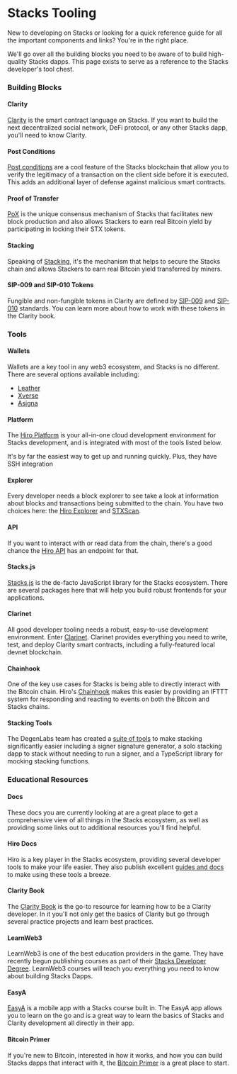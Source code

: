 # Stacks Tooling

New to developing on Stacks or looking for a quick reference guide for all the important components and links? You're in the right place.

We'll go over all the building blocks you need to be aware of to build high-quality Stacks dapps. This page exists to serve as a reference to the Stacks developer's tool chest.

### Building Blocks

#### Clarity

[Clarity](broken-reference) is the smart contract language on Stacks. If you want to build the next decentralized social network, DeFi protocol, or any other Stacks dapp, you'll need to know Clarity.

#### Post Conditions

[Post conditions](the-stack.md#post-conditions) are a cool feature of the Stacks blockchain that allow you to verify the legitimacy of a transaction on the client side before it is executed. This adds an additional layer of defense against malicious smart contracts.

#### Proof of Transfer

[PoX](../concepts/stacks-101/proof-of-transfer.md) is the unique consensus mechanism of Stacks that facilitates new block production and also allows Stackers to earn real Bitcoin yield by participating in locking their STX tokens.

#### Stacking

Speaking of [Stacking](../concepts/block-production/stacking.md), it's the mechanism that helps to secure the Stacks chain and allows Stackers to earn real Bitcoin yield transferred by miners.

#### SIP-009 and SIP-010 Tokens

Fungible and non-fungible tokens in Clarity are defined by [SIP-009](../) and [SIP-010](https://github.com/stacksgov/sips/blob/main/sips/sip-010/sip-010-fungible-token-standard.md) standards. You can learn more about how to work with these tokens in the Clarity book.

### Tools

#### Wallets

Wallets are a key tool in any web3 ecosystem, and Stacks is no different. There are several options available including:

* [Leather](https://leather.io/)
* [Xverse](https://www.xverse.app/)
* [Asigna](https://asigna.io/)

#### Platform

The [Hiro Platform](https://www.hiro.so/platform) is your all-in-one cloud development environment for Stacks development, and is integrated with most of the tools listed below.

It's by far the easiest way to get up and running quickly. Plus, they have SSH integration&#x20;

#### Explorer

Every developer needs a block explorer to see take a look at information about blocks and transactions being submitted to the chain. You have two choices here: the [Hiro Explorer](https://explorer.hiro.so/) and [STXScan](https://stxscan.co/).

#### API

If you want to interact with or read data from the chain, there's a good chance the [Hiro API](https://docs.hiro.so/stacks-blockchain-api) has an endpoint for that.

#### Stacks.js

[Stacks.js](https://www.hiro.so/stacks-js) is the de-facto JavaScript library for the Stacks ecosystem. There are several packages here that will help you build robust frontends for your applications.

#### Clarinet

All good developer tooling needs a robust, easy-to-use development environment. Enter [Clarinet](https://www.hiro.so/clarinet). Clarinet provides everything you need to write, test, and deploy Clarity smart contracts, including a fully-featured local devnet blockchain.

#### Chainhook

One of the key use cases for Stacks is being able to directly interact with the Bitcoin chain. Hiro's [Chainhook](https://docs.hiro.so/chainhook) makes this easier by providing an IFTTT system for responding and reacting to events on both the Bitcoin and Stacks chains.

#### Stacking Tools

The DegenLabs team has created a [suite of tools](https://stacking.tools/) to make stacking significantly easier including a signer signature generator, a solo stacking dapp to stack without needing to run a signer, and a TypeScript library for mocking stacking functions.

### Educational Resources

#### Docs

These docs you are currently looking at are a great place to get a comprehensive view of all things in the Stacks ecosystem, as well as providing some links out to additional resources you'll find helpful.

#### Hiro Docs

Hiro is a key player in the Stacks ecosystem, providing several developer tools to make your life easier. They also publish excellent [guides and docs](https://docs.hiro.so/) to make using these tools a breeze.

#### Clarity Book

The [Clarity Book](https://book.clarity-lang.org/) is the go-to resource for learning how to be a Clarity developer. In it you'll not only get the basics of Clarity but go through several practice projects and learn best practices.

#### LearnWeb3

LearnWeb3 is one of the best education providers in the game. They have recently begun publishing courses as part of their [Stacks Developer Degree](https://learnweb3.io/degrees/stacks-developer-degree/). LearnWeb3 courses will teach you everything you need to know about building Stacks Dapps.&#x20;

#### EasyA

[EasyA](https://www.easya.io/) is a mobile app with a Stacks course built in. The EasyA app allows you to learn on the go and is a great way to learn the basics of Stacks and Clarity development all directly in their app.

#### Bitcoin Primer

If you're new to Bitcoin, interested in how it works, and how you can build Stacks dapps that interact with it, the [Bitcoin Primer](https://start.bitcoinprimer.dev/) is a great place to start.
